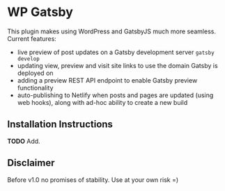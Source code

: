 WP Gatsby
====

This plugin makes using WordPress and GatsbyJS much more seamless. Current features:

* live preview of post updates on a Gatsby development server `gatsby develop`
* updating view, preview and visit site links to use the domain Gatsby is deployed on
* adding a preview REST API endpoint to enable Gatsby preview functionality
* auto-publishing to Netlify when posts and pages are updated (using web hooks), along with ad-hoc ability to create a new build


## Installation Instructions

**TODO** Add.


## Disclaimer

Before v1.0 no promises of stability. Use at your own risk =)